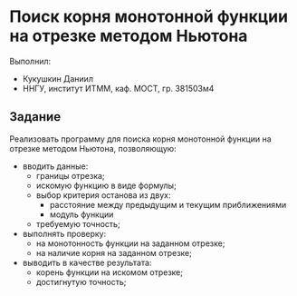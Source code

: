 ﻿# Поиск корня монотонной функции на отрезке методом Ньютона

Выполнил:
* Кукушкин Даниил
* ННГУ, институт ИТММ, каф. МОСТ, гр. 381503м4

## Задание

Реализовать программу для поиска корня монотонной функции на отрезке методом Ньютона, позволяющую:
* вводить данные:
  * границы отрезка;
  * искомую функцию в виде формулы;
  * выбор критерия останова из двух:
    * расстояние между предыдущим и текущим приближениями
    * модуль функции
  * требуемую точность;
* выполнять проверку:
  * на монотонность функции на заданном отрезке;
  * на наличие корня на заданном отрезке;
* выводить в качестве результата:
  * корень функции на искомом отрезке;
  * достигнутую точность;
